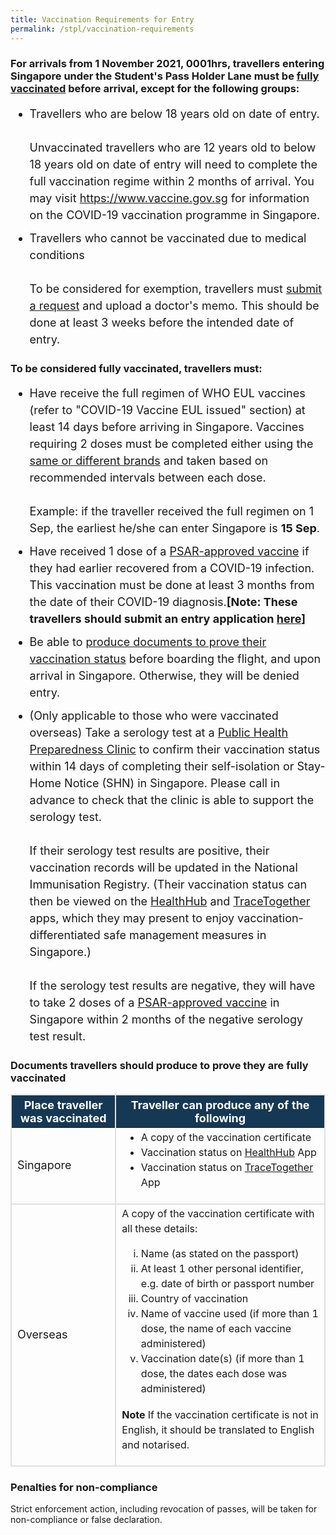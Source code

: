 ```yaml
---
title: Vaccination Requirements for Entry
permalink: /stpl/vaccination-requirements
---
```

### For arrivals from 1 November 2021, 0001hrs, travellers entering Singapore under the Student's Pass Holder Lane must be [fully vaccinated](#vaccinated) before arrival, except for the following groups:

<ol style="margin-top:0px; font-size: 18px; margin-bottom:0px; list-style-type:disc; ">
	<li style="margin-top:0px;font-size: 18px; margin-bottom:0px; list-style-type:disc; line-height:1.5">Travellers who are below 18 years old on date of entry. <br/><br/> Unvaccinated travellers who are 12 years old to below 18 years old on date of entry will need to complete the full vaccination regime within 2 months of arrival. You may visit <a href="https://www.vaccine.gov.sg">https://www.vaccine.gov.sg</a> for information on the COVID-19 vaccination programme in Singapore.
	</li>
		<li style="margin-top:10px;font-size: 18px; margin-bottom:0px; list-style-type:disc; line-height:1.5">Travellers who cannot be vaccinated due to medical conditions <br/><br/> To be considered for exemption, travellers must <a href="https://go.gov.sg/moe-vaccination-exemption">submit a request</a> and upload a doctor's memo. This should be done at least 3 weeks before the intended date of entry.</li>
</ol>

<div id="vaccinated"></div>

### To be considered fully vaccinated, travellers must: 

<ol style="margin-top:0px; font-size: 18px; margin-bottom:0px; list-style-type:disc; ">
	<li style="margin-top:0px;font-size: 18px; margin-bottom:0px; list-style-type:disc; line-height:1.5">Have receive the full regimen of WHO EUL vaccines (refer to "COVID-19 Vaccine EUL issued" section) at least 14 days before arriving in Singapore. Vaccines requiring 2 doses must be completed either using the <a href="/health/vtsg">same or different brands</a> and taken based on recommended intervals between each dose. 
	<br/><br/>Example: if the traveller received the full regimen on 1 Sep, the earliest he/she can enter Singapore is <b>15 Sep</b>. 
	</li>
		<li style="margin-top:10px;font-size: 18px; margin-bottom:0px; list-style-type:disc; line-height:1.5">Have received 1 dose of a <a href="https://www.hsa.gov.sg/hsa-psar">PSAR-approved vaccine</a> if they had earlier recovered from a COVID-19 infection. This vaccination must be done at least 3 months from the date of their COVID-19 diagnosis.<b>[Note: These travellers should submit an entry application <a href="https://go.gov.sg/moe-vaccination-exemption">here</a>]</b></li>
		<li style="margin-top:10px; font-size: 18px;margin-bottom:0px; list-style-type:disc; line-height:1.5">Be able to <a href="#documents">produce documents to prove their vaccination status</a> before boarding the flight, and upon arrival in Singapore. Otherwise, they will be denied entry.</li>
		<li style="margin-top:10px;font-size: 18px; margin-bottom:0px; list-style-type:disc; line-height:1.5">(Only applicable to those who were vaccinated overseas) Take a serology test at a <a href="https://flu.gowhere.gov.sg/">Public Health Preparedness Clinic</a> to confirm their vaccination status within 14 days of completing their self-isolation or Stay-Home Notice (SHN) in Singapore. Please call in advance to check that the clinic is able to support the serology test. <br/><br/>If their serology test results are positive, their vaccination records will be updated in the National Immunisation Registry. (Their vaccination status can then be viewed on the <a href="https://www.healthhub.sg/">HealthHub</a> and <a href="https://www.tracetogether.gov.sg/">TraceTogether</a> apps, which they may present to enjoy vaccination-differentiated safe management measures in Singapore.)<br/><br/> If the serology test results are negative, they will have to take 2 doses of a <a href="https://www.hsa.gov.sg/hsa-psar">PSAR-approved vaccine</a> in Singapore within 2 months of the negative serology test result.</li>
</ol>

<div id="documents"></div>

### Documents travellers should produce to prove they are fully vaccinated

<table>
  <thead>
    <tr>
     <th style="margin-top:0px; margin-bottom:0px; font-size:18px;border-left:2px solid #E0E0E0;border-right:2px solid #E0E0E0;border-top:2px solid #E0E0E0; background-color:#153854; color:white;"><b>Place traveller was vaccinated</b></th><th style="margin-top:0px; margin-bottom:0px; font-size:18px;border-right:2px solid #E0E0E0;border-top:2px solid #E0E0E0; background-color:#153854; color:white;"><b>Traveller can produce any of the following</b></th>
    </tr>
  </thead>
  <tbody>
    <tr>
      <td style="margin-top:0px; margin-bottom:0px; font-size:18px;border-bottom:2px solid #E0E0E0;border-left:2px solid #E0E0E0;border-right:2px solid #E0E0E0;">
		Singapore</td>
      <td style="margin-top:0px; margin-bottom:0px; font-size:18px;border-right:2px solid #E0E0E0; border-bottom:2px solid #E0E0E0;border-left:2px solid #E0E0E0;"><ul style="margin-top:0px; list-style-type: disc;">
		  <li style="font-size:16px; margin-top:0px; margin-bottom:0px; line-height:1.5;">A copy of the vaccination certificate</li>
						  <li style="font-size:16px; margin-top:0px; margin-bottom:0px; line-height:1.5;">Vaccination status on <a href="https://www.healthhub.sg/">HealthHub</a> App</li>
						  <li style="font-size:16px; margin-top:0px; margin-bottom:0px; line-height:1.5;">Vaccination status on <a href="https://www.tracetogether.gov.sg/">TraceTogether</a> App</li></ul></td>
    </tr>
		    <tr>
      <td style="margin-top:0px; margin-bottom:0px; font-size:18px;border-bottom:2px solid #E0E0E0;border-left:2px solid #E0E0E0;border-right:2px solid #E0E0E0;">	Overseas</td>
      <td style="margin-top:0px; margin-bottom:0px; font-size:18px;border-right:2px solid #E0E0E0; border-bottom:2px solid #E0E0E0;border-left:2px solid #E0E0E0;">
				<p style="margin-top:0px; font-size:16px; line-height:1.5;">
				A copy of the vaccination certificate with all these details:
				</p>
				<ul style="margin-top:0px; list-style-type: lower-roman;">
		  <li style="font-size:16px; margin-top:0px; margin-bottom:0px; line-height:1.5;">Name (as stated on the passport)</li>
						  <li style="font-size:16px; margin-top:0px; margin-bottom:0px; line-height:1.5;">At least 1 other personal identifier, e.g. date of birth or passport number</li>
						  <li style="font-size:16px; margin-top:0px; margin-bottom:0px; line-height:1.5;">Country of vaccination</li>
									  <li style="font-size:16px; margin-top:0px; margin-bottom:0px; line-height:1.5;">Name of vaccine used (if more than 1 dose, the name of each vaccine administered)</li>
									  <li style="font-size:16px; margin-top:0px; margin-bottom:0px; line-height:1.5;">Vaccination date(s) (if more than 1 dose, the dates each dose was administered)</li>
				</ul>
								<p style="margin-top:0px; font-size:16px; line-height:1.5;">
									<b>Note</b> If the vaccination certificate is not in English, it should be translated to English and notarised.
				</p>
 </td>
    </tr>
		</tbody>
	</table>
	

### Penalties for non-compliance

Strict enforcement action, including revocation of passes, will be taken for non-compliance or false declaration.
